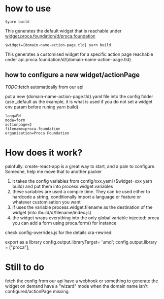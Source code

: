 # how to use

    $yarn build

This generates the default widget that is reachable under [widget.proca.foundation/d/proca.foundation](https://widget.proca.foundation/d/proca.foundation)

    $widget={domain-name-action-page.tld} yarn build

This generates a customised widget for a specific action page reachable under api.proca.foundation/d/{domain-name-action-page.tld}

## how to configure a new widget/actionPage

_TODO_:fetch automatically from our api

put a new {domain-name-action-page.tld}.yaml file into the config folder (use _default as the example, it is what is used if you do not set a widget env param before runing yarn build)

    lang=EN
    mode=form
    actionpage=2
    filename=proca.foundation
    organisation=Proca Foundation

# How does it work?

painfully. create-react-app is a great way to start, and a pain to configure. Someone, help me move that to another packer

1. it takes the config variables from config/xxx.yaml ($widget=xxx yarn build) and put them into process.widget.variables
2. these variables are used a compile time. They can be used either to hardcode a string, conditionally import a language or feature or whatever customisation you want
3. if uses the variable process.widget.filename as the destination of the widget (into /build/d/filename/index.js)
4. the widget wraps everything into the only global variable injected: proca
   you can add a form using proca.form() for instance

check config-overrides.js for the details
cra-rewired

export as a library
config.output.libraryTarget= 'umd';
config.output.library = ["proca"];

# Still to do

fetch the config from our api
have a webhook or something to generate the widget on demand
have a "wizard" mode when the domain name isn't configured/actionPage missing
